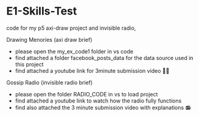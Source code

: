 # E1-Skills-Test
code for my p5 axi-draw project and invisible radio, 

Drawing Menories                      (axi draw brief)
- please open the my_ex_code1 folder in vs code
- find attached a folder facebook_posts_data for the data source used in this project
- find attached a youtube link for 3minute submission video
👩‍💻 

Gossip Radio                      (invisible radio brief)
- please open the folder RADIO_CODE in vs to load project
- find attached a youtube link to watch how the radio fully functions
- find also attached the 3 minute submission video with explanations
  📻 

